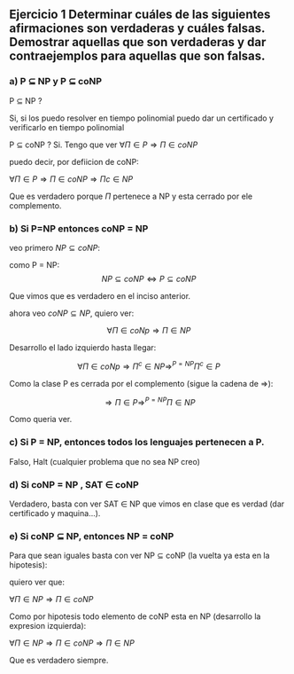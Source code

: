 ## Ejercicio 1 Determinar cuáles de las siguientes afirmaciones son verdaderas y cuáles falsas. Demostrar aquellas que son verdaderas y dar contraejemplos para aquellas que son falsas.

### a) P $\subseteq$ NP y P $\subseteq$ coNP

P $\subseteq$ NP ?

Si, si los puedo resolver en tiempo polinomial puedo dar un certificado y verificarlo en tiempo polinomial 

P $\subseteq$ coNP ?
Si. Tengo que ver $\forall \Pi \in P \Rightarrow \Pi \in coNP$

puedo decir, por defiicion de coNP:

$\forall \Pi \in P \Rightarrow \Pi \in coNP \Rightarrow \Pi{c} \in NP$

Que es verdadero porque $\Pi$ pertenece a NP y esta cerrado por ele complemento.

### b) Si P=NP entonces coNP = NP

veo primero $NP \subseteq coNP$:

como P = NP:
$$NP \subseteq coNP \iff P \subseteq coNP$$

Que vimos que es verdadero en el inciso anterior.

ahora veo $coNP \subseteq NP$, quiero ver:

$$\forall \Pi \in coNp \Rightarrow \Pi \in NP$$

Desarrollo el lado izquierdo hasta llegar:

$$\forall \Pi \in coNp \Rightarrow \Pi^{c} \in NP \Rightarrow^{P=NP} \Pi^{c} \in P$$

Como la clase P es cerrada por el complemento (sigue la cadena de $\Rightarrow$):

$$\Rightarrow \Pi \in P \Rightarrow^{P=NP} \Pi \in NP$$

Como queria ver.


### c) Si P = NP, entonces todos los lenguajes pertenecen a P.

Falso, Halt (cualquier problema que no sea NP creo)

### d) Si coNP = NP , SAT $\in$ coNP

Verdadero, basta con ver SAT $\in$ NP que vimos en clase que es verdad (dar certificado y maquina...).

### e) Si coNP $\subseteq$ NP, entonces NP = coNP

Para que sean iguales basta con ver NP $\subseteq$ coNP (la vuelta ya esta en la hipotesis):

quiero ver que:

$\forall \Pi \in NP \Rightarrow \Pi \in coNP$

Como por hipotesis todo elemento de coNP esta en NP (desarrollo la expresion izquierda):

$\forall \Pi \in NP \Rightarrow \Pi \in coNP \Rightarrow \Pi \in NP$

Que es verdadero siempre.

